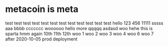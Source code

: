 # metacoin is meta

test
test
test
test
test
test
test
test
test
test
test
test
hello
123
456
11111
sssss
aaa
bbbb
ccccccc
woooooo
hello
more
qqqqq
asdasd
woo
hehe
this
is
sparta
hmm
again
10th 
11th
12th
woo 1
woo 2
woo 3 
woo 4
woo 6
woo 7
after 2020-10-05 prod deployment
